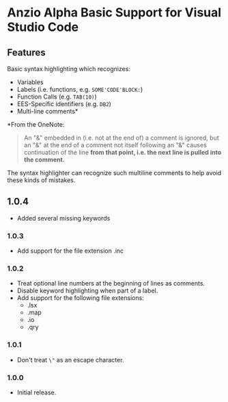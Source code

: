 # Anzio Alpha Basic Support for Visual Studio Code

## Features

Basic syntax highlighting which recognizes:

* Variables
* Labels (i.e. functions, e.g. `SOME'CODE'BLOCK:`)
* Function Calls (e.g. `TAB(10)`)
* EES-Specific identifiers (e.g. `DB2`)
* Multi-line comments\*

\*From the OneNote:

>An "&" embedded in (i.e. not at the end of) a comment is ignored, but an "&" at the end of a comment not itself following an "&" causes continuation of the line __**from that point, i.e. the next line is pulled into the comment.**__

The syntax highlighter can recognize such multiline comments to help avoid these kinds of mistakes.

## 1.0.4

* Added several missing keywords

### 1.0.3

* Add support for the file extension .inc

### 1.0.2

* Treat optional line numbers at the beginning of lines as comments.
* Disable keyword highlighting when part of a label.
* Add support for the following file extensions:
    * .lsx
    * .map
    * .io
    * .qry

### 1.0.1

* Don't treat `\"` as an escape character.

### 1.0.0

* Initial release.
